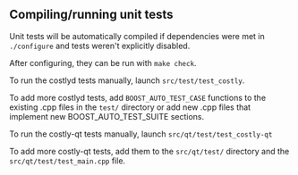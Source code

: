 Compiling/running unit tests
------------------------------------

Unit tests will be automatically compiled if dependencies were met in `./configure`
and tests weren't explicitly disabled.

After configuring, they can be run with `make check`.

To run the costlyd tests manually, launch `src/test/test_costly`.

To add more costlyd tests, add `BOOST_AUTO_TEST_CASE` functions to the existing
.cpp files in the `test/` directory or add new .cpp files that
implement new BOOST_AUTO_TEST_SUITE sections.

To run the costly-qt tests manually, launch `src/qt/test/test_costly-qt`

To add more costly-qt tests, add them to the `src/qt/test/` directory and
the `src/qt/test/test_main.cpp` file.
